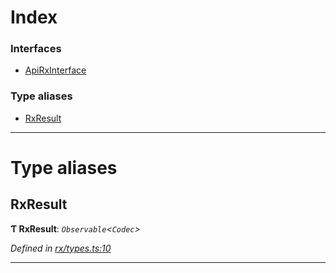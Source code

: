 

# Index

### Interfaces

* [ApiRxInterface](../interfaces/_rx_types_.apirxinterface.md)

### Type aliases

* [RxResult](_rx_types_.md#rxresult)

---

# Type aliases

<a id="rxresult"></a>

##  RxResult

**Ƭ RxResult**: *`Observable`<`Codec`>*

*Defined in [rx/types.ts:10](https://github.com/polkadot-js/api/blob/b2f0618/packages/api/src/rx/types.ts#L10)*

___

